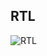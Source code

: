 ## RTL
![RTL](https://github.com/Alijahanbanian/FullAdder4bit/assets/112167941/273cee2a-34f3-4d84-9253-7ff65255e42e)
